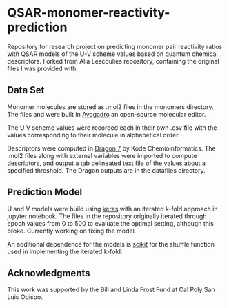 # QSAR-monomer-reactivity-prediction
Repository for research project on predicting monomer pair reactivity ratios with QSAR models of the U-V scheme values based on quantum chemical descriptors. Forked from Alia Lescoulies repository, containing the original files I was provided with.

## Data Set

Monomer molecules are stored as .mol2 files in the monomers directory. The files and were built in [Avogadro](https://avogadro.cc) an open-source molecular editor.

The U V scheme values were recorded each in their own .csv file with the values corresponding to their molecule in alphabetical order. 

Descriptors were computed in [Dragon 7](https://chm.kode-solutions.net/products_dragon.php) by Kode Chemioinformatics. The .mol2 files along with external variables were imported to compute descriptors, and output a tab delineated text file of the values about a specified threshold. The Dragon outputs are in the datafiles directory.

## Prediction Model

U and V models were build using [keras](https://keras.io) with an iterated k-fold approach in jupyter notebook. The files in the repository originally iterated through epoch values from 0 to 500 to evaluate the optimal setting, although this broke. Currently working on fixing the model.

An additional dependence for the models is [scikit](https://scikit-learn.org/stable/) for the shuffle function used in implementing the iterated k-fold.
## Acknowledgments

This work was supported by the Bill and Linda Frost Fund at Cal Poly San Luis Obispo.
